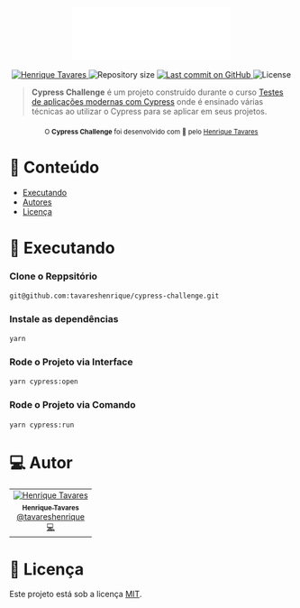 <p align="center">
   <img src="https://raw.githubusercontent.com/tavareshenrique/cypress-challenge/main/assets/logo.png" alt="Nlw Heat" width="280"/>
</p>

<p align="center">
   <a href="https://www.linkedin.com/in/tavareshenrique/">
      <img alt="Henrique Tavares" src="https://img.shields.io/badge/-Henrique Tavares-48484B?style=flat&logo=Linkedin&logoColor=white" />
   </a>
 <img alt="Repository size" src="https://img.shields.io/github/repo-size/tavareshenrique/cypress-challenge?color=48484B">

  <a aria-label="Last Commit" href="https://github.com/tavareshenrique/cypress-challenge/commits/master">
    <img alt="Last commit on GitHub" src="https://img.shields.io/github/last-commit/tavareshenrique/cypress-challenge?color=48484B">
  </a>
  <img alt="License" src="https://img.shields.io/badge/license-MIT-48484B">
</p>

> <b>Cypress Challenge</b> é um projeto construído durante o curso [Testes de aplicações modernas com Cypress](https://www.udemy.com/course/testes-cypress/) onde é ensinado várias técnicas ao utilizar o Cypress para se aplicar em seus projetos.


<div align="center">
  <sub>O <strong>Cypress Challenge</strong> foi desenvolvido com 🖤 pelo
    <a href="https://github.com/tavareshenrique">Henrique Tavares</a>
  </sub>
</div>

# :pushpin: Conteúdo

- [Executando](#construction_worker-executando)
- [Autores](#computer-autor)
- [Licença](#closed_book-licença)

# :construction_worker: Executando

### Clone o Reppsitório
```bash
git@github.com:tavareshenrique/cypress-challenge.git
```
### Instale as dependências
```bash
yarn
```

### Rode o Projeto via Interface
```bash
yarn cypress:open
```

### Rode o Projeto via Comando
```bash
yarn cypress:run
```

# :computer: Autor

<table>
  <tr>
    <td align="center">
      <a href="http://github.com/tavareshenrique/">
        <img src="https://avatars1.githubusercontent.com/u/27022914?v=4" width="100px;" alt="Henrique Tavares"/>
        <br />
        <sub>
          <b>Henrique Tavares</b>
        </sub>
       </a>
       <br />
       <a href="https://www.linkedin.com/in/tavareshenrique/" title="Linkedin">@tavareshenrique</a>
       <br />
       <a href="https://github.com/tavareshenrique/fastfeet-api/commits?author=tavareshenrique" title="Code">💻</a>
    </td>
  </tr>
</table>

# :closed_book: Licença

Este projeto está sob a licença [MIT](./LICENSE).

